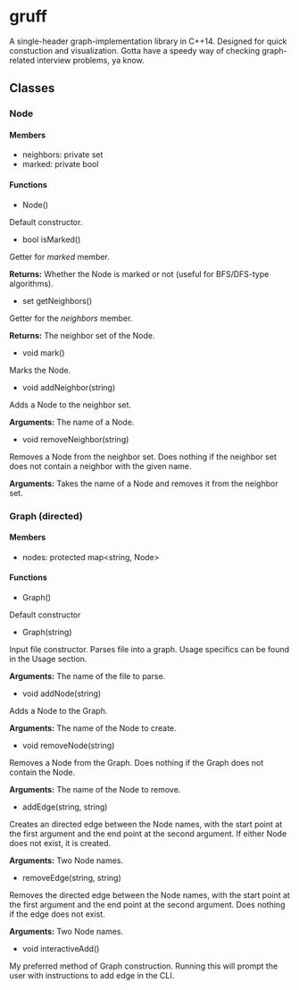 # gruff
A single-header graph-implementation library in C++14. Designed for quick constuction and visualization. Gotta have a speedy way of checking graph-related interview problems, ya know.

## Classes
### Node
#### Members
  - neighbors: private set<string>
  - marked: private bool

#### Functions
  - Node()
  
  Default constructor.
  - bool isMarked()
  
  Getter for _marked_ member.
  
  __Returns:__ Whether the Node is marked or not (useful for BFS/DFS-type algorithms).
  
  - set<string> getNeighbors()
  
  Getter for the _neighbors_ member.
  
  __Returns:__ The neighbor set of the Node.
  
  - void mark()
  
  Marks the Node.
  
  - void addNeighbor(string)
  
  Adds a Node to the neighbor set.
  
  __Arguments:__ The name of a Node.
  
  - void removeNeighbor(string)
  
  Removes a Node from the neighbor set. Does nothing if the neighbor set does not contain a neighbor with the given name.
  
  __Arguments:__ Takes the name of a Node and removes it from the neighbor set.

### Graph (directed)
#### Members
  - nodes: protected map<string, Node>
#### Functions
  - Graph()
  
  Default constructor
  
  - Graph(string)
  
  Input file constructor. Parses file into a graph. Usage specifics can be found in the Usage section.
  
  __Arguments:__ The name of the file to parse.
  
  - void addNode(string)
  
  Adds a Node to the Graph.
  
  __Arguments:__ The name of the Node to create.
  
  - void removeNode(string)
  
  Removes a Node from the Graph. Does nothing if the Graph does not contain the Node.
  
  __Arguments:__ The name of the Node to remove.
  
  - addEdge(string, string)
  
  Creates an directed edge between the Node names, with the start point at the first argument and the end point at the second argument. If either Node does not exist, it is created.
  
  __Arguments:__ Two Node names.
  
  - removeEdge(string, string)
  
  Removes the directed edge between the Node names, with the start point at the first argument and the end point at the second argument. Does nothing if the edge does not exist.
  
  __Arguments:__ Two Node names.
  
  - void interactiveAdd()
  
  My preferred method of Graph construction. Running this will prompt the user with instructions to add edge in the CLI.
  
